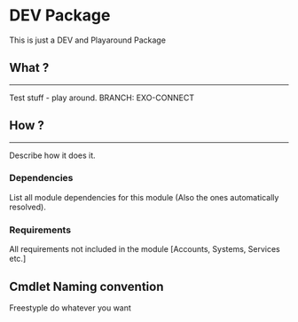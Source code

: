 # DEV Package

This is just a DEV and Playaround Package

## What ?
---------
Test stuff - play around.
BRANCH: EXO-CONNECT

## How ?
---------
Describe how it does it.

### Dependencies
List all module dependencies for this module (Also the ones automatically resolved).

### Requirements
All requirements not included in the module [Accounts, Systems, Services etc.]


## Cmdlet Naming convention
Freestyple do whatever you want



